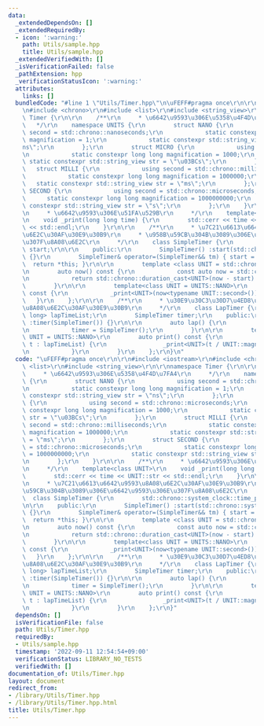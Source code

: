```yaml
---
data:
  _extendedDependsOn: []
  _extendedRequiredBy:
  - icon: ':warning:'
    path: Utils/sample.hpp
    title: Utils/sample.hpp
  _extendedVerifiedWith: []
  _isVerificationFailed: false
  _pathExtension: hpp
  _verificationStatusIcon: ':warning:'
  attributes:
    links: []
  bundledCode: "#line 1 \"Utils/Timer.hpp\"\n\uFEFF#pragma once\r\n\r\n#include <iostream>\r\
    \n#include <chrono>\r\n#include <list>\r\n#include <string_view>\r\n\r\nnamespace\
    \ Timer {\r\n\r\n    /**\r\n     * \u6642\u9593\u306E\u5358\u4F4D\u7FA4\r\n  \
    \   */\r\n    namespace UNITS {\r\n        struct NANO {\r\n            using\
    \ second = std::chrono::nanoseconds;\r\n            static constexpr long long\
    \ magnification = 1;\r\n            static constexpr std::string_view str = \"\
    ns\";\r\n        };\r\n        struct MICRO {\r\n            using second = std::chrono::microseconds;\r\
    \n            static constexpr long long magnification = 1000;\r\n           \
    \ static constexpr std::string_view str = \"\u03BCs\";\r\n        };\r\n     \
    \   struct MILLI {\r\n            using second = std::chrono::milliseconds;\r\n\
    \            static constexpr long long magnification = 1000000;\r\n         \
    \   static constexpr std::string_view str = \"ms\";\r\n        };\r\n        struct\
    \ SECOND {\r\n            using second = std::chrono::microseconds;\r\n      \
    \      static constexpr long long magnification = 1000000000;\r\n            static\
    \ constexpr std::string_view str = \"s\";\r\n        };\r\n    }\r\n\r\n    /**\r\
    \n     * \u6642\u9593\u306E\u51FA\u529B\r\n     */\r\n    template<class UNIT>\r\
    \n    void _print(long long time) {\r\n        std::cerr << time << UNIT::str\
    \ << std::endl;\r\n    }\r\n\r\n    /**\r\n     * \u7C21\u6613\u6642\u9593\u8A08\
    \u6E2C\u30AF\u30E9\u30B9\r\n     * \u958B\u59CB\u304B\u3089\u306E\u6642\u9593\u306E\
    \u307F\u8A08\u6E2C\r\n     */\r\n    class SimpleTimer {\r\n        std::chrono::system_clock::time_point\
    \ start;\r\n\r\n    public:\r\n        SimpleTimer() :start(std::chrono::system_clock::now())\
    \ {}\r\n        SimpleTimer& operator=(SimpleTimer&& tm) { start = std::move(tm.start);\
    \  return *this; }\r\n\r\n        template <class UNIT = std::chrono::nanoseconds>\r\
    \n        auto now() const {\r\n            const auto now = std::chrono::system_clock::now();\r\
    \n            return std::chrono::duration_cast<UNIT>(now - start).count();\r\n\
    \        }\r\n\r\n        template<class UNIT = UNITS::NANO>\r\n        auto print()\
    \ const {\r\n            _print<UNIT>(now<typename UNIT::second>());\r\n     \
    \   }\r\n    };\r\n\r\n    /**\r\n     * \u30E9\u30C3\u30D7\u4ED8\u304D\u6642\u9593\
    \u8A08\u6E2C\u30AF\u30E9\u30B9\r\n     */\r\n    class LapTimer {\r\n        std::list<long\
    \ long> lapTimeList;\r\n        SimpleTimer timer;\r\n    public:\r\n        LapTimer()\
    \ :timer(SimpleTimer()) {}\r\n\r\n        auto lap() {\r\n            lapTimeList.emplace_back(timer.now());\r\
    \n            timer = SimpleTimer();\r\n        }\r\n\r\n        template<class\
    \ UNIT = UNITS::NANO>\r\n        auto print() const {\r\n            for(auto&&\
    \ t : lapTimeList) {\r\n                _print<UNIT>(t / UNIT::magnification);\r\
    \n            }\r\n        }\r\n    };\r\n}\n"
  code: "\uFEFF#pragma once\r\n\r\n#include <iostream>\r\n#include <chrono>\r\n#include\
    \ <list>\r\n#include <string_view>\r\n\r\nnamespace Timer {\r\n\r\n    /**\r\n\
    \     * \u6642\u9593\u306E\u5358\u4F4D\u7FA4\r\n     */\r\n    namespace UNITS\
    \ {\r\n        struct NANO {\r\n            using second = std::chrono::nanoseconds;\r\
    \n            static constexpr long long magnification = 1;\r\n            static\
    \ constexpr std::string_view str = \"ns\";\r\n        };\r\n        struct MICRO\
    \ {\r\n            using second = std::chrono::microseconds;\r\n            static\
    \ constexpr long long magnification = 1000;\r\n            static constexpr std::string_view\
    \ str = \"\u03BCs\";\r\n        };\r\n        struct MILLI {\r\n            using\
    \ second = std::chrono::milliseconds;\r\n            static constexpr long long\
    \ magnification = 1000000;\r\n            static constexpr std::string_view str\
    \ = \"ms\";\r\n        };\r\n        struct SECOND {\r\n            using second\
    \ = std::chrono::microseconds;\r\n            static constexpr long long magnification\
    \ = 1000000000;\r\n            static constexpr std::string_view str = \"s\";\r\
    \n        };\r\n    }\r\n\r\n    /**\r\n     * \u6642\u9593\u306E\u51FA\u529B\r\
    \n     */\r\n    template<class UNIT>\r\n    void _print(long long time) {\r\n\
    \        std::cerr << time << UNIT::str << std::endl;\r\n    }\r\n\r\n    /**\r\
    \n     * \u7C21\u6613\u6642\u9593\u8A08\u6E2C\u30AF\u30E9\u30B9\r\n     * \u958B\
    \u59CB\u304B\u3089\u306E\u6642\u9593\u306E\u307F\u8A08\u6E2C\r\n     */\r\n  \
    \  class SimpleTimer {\r\n        std::chrono::system_clock::time_point start;\r\
    \n\r\n    public:\r\n        SimpleTimer() :start(std::chrono::system_clock::now())\
    \ {}\r\n        SimpleTimer& operator=(SimpleTimer&& tm) { start = std::move(tm.start);\
    \  return *this; }\r\n\r\n        template <class UNIT = std::chrono::nanoseconds>\r\
    \n        auto now() const {\r\n            const auto now = std::chrono::system_clock::now();\r\
    \n            return std::chrono::duration_cast<UNIT>(now - start).count();\r\n\
    \        }\r\n\r\n        template<class UNIT = UNITS::NANO>\r\n        auto print()\
    \ const {\r\n            _print<UNIT>(now<typename UNIT::second>());\r\n     \
    \   }\r\n    };\r\n\r\n    /**\r\n     * \u30E9\u30C3\u30D7\u4ED8\u304D\u6642\u9593\
    \u8A08\u6E2C\u30AF\u30E9\u30B9\r\n     */\r\n    class LapTimer {\r\n        std::list<long\
    \ long> lapTimeList;\r\n        SimpleTimer timer;\r\n    public:\r\n        LapTimer()\
    \ :timer(SimpleTimer()) {}\r\n\r\n        auto lap() {\r\n            lapTimeList.emplace_back(timer.now());\r\
    \n            timer = SimpleTimer();\r\n        }\r\n\r\n        template<class\
    \ UNIT = UNITS::NANO>\r\n        auto print() const {\r\n            for(auto&&\
    \ t : lapTimeList) {\r\n                _print<UNIT>(t / UNIT::magnification);\r\
    \n            }\r\n        }\r\n    };\r\n}"
  dependsOn: []
  isVerificationFile: false
  path: Utils/Timer.hpp
  requiredBy:
  - Utils/sample.hpp
  timestamp: '2022-09-11 12:54:54+09:00'
  verificationStatus: LIBRARY_NO_TESTS
  verifiedWith: []
documentation_of: Utils/Timer.hpp
layout: document
redirect_from:
- /library/Utils/Timer.hpp
- /library/Utils/Timer.hpp.html
title: Utils/Timer.hpp
---
```

